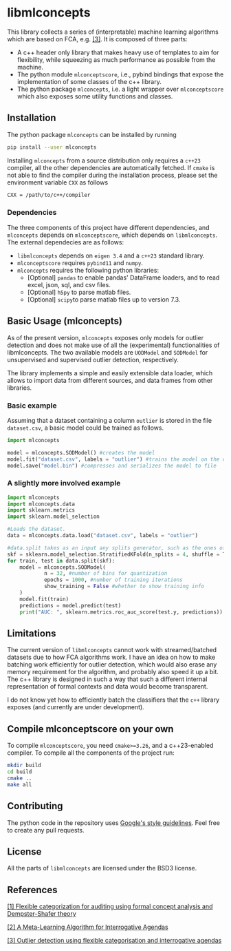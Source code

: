 # libmlconcepts

This library collects a series of (interpretable) machine learning algorithms
which are based on FCA, e.g. [[3]](https://www.sciencedirect.com/science/article/pii/S0167923624000290). 
It is composed of three parts:

- A c++ header only library that makes heavy use of templates to aim for flexibility, while squeezing as much performance as possible from the machine.
- The python module `mlconceptscore`, i.e., pybind bindings that expose the implementation of some classes of the c++ library.
- The python package `mlconcepts`, i.e. a light wrapper over `mlconceptscore` which also exposes some utility functions and classes.

## Installation

The python package `mlconcepts` can be installed by running

```bash
pip install --user mlconcepts
```

Installing `mlconcepts` from a source distribution only requires a `c++23` compiler, all the
other dependencies are automatically fetched. If `cmake` is not able to find the compiler
during the installation process, please set the environment variable `CXX` as follows

```bash
CXX = /path/to/c++/compiler
```

### Dependencies

The three components of this project have different dependencies, and `mlconcepts`
depends on `mlconceptscore`, which depends on `libmlconcepts`. The external dependecies are as follows:

- `libmlconcepts` depends on `eigen 3.4` and a `c++23` standard library.
- `mlconceptscore` requires `pybind11` and `numpy`.
- `mlconcepts` requires the following python libraries:
	- [Optional] `pandas` to enable pandas' DataFrame loaders, and to read excel, json, sql, and csv files.
	- [Optional] `h5py` to parse matlab files.
	- [Optional] `scipy`to parse matlab files up to version 7.3.

## Basic Usage (mlconcepts)

As of the present version, `mlconcepts` exposes only models for outlier detection
and does not make use of all the (experimental) functionalities of libmlconcepts.
The two available models are `UODModel` and `SODModel` for unsupervised and supervised
outlier detection, respectively.

The library implements a simple and easily extensible data loader, which allows
to import data from different sources, and data frames from other libraries.

### Basic example
Assuming that a dataset containing a column `outlier` is stored in the file 
`dataset.csv`, a basic model could be trained as follows.

```python
import mlconcepts

model = mlconcepts.SODModel() #creates the model
model.fit("dataset.csv", labels = "outlier") #trains the model on the dataset
model.save("model.bin") #compresses and serializes the model to file
```

### A slightly more involved example

```python
import mlconcepts
import mlconcepts.data
import sklearn.metrics
import sklearn.model_selection

#Loads the dataset.
data = mlconcepts.data.load("dataset.csv", labels = "outlier")

#data.split takes as an input any splits generator, such as the ones of sklearn
skf = sklearn.model_selection.StratifiedKFold(n_splits = 4, shuffle = True)
for train, test in data.split(skf):
	model = mlconcepts.SODModel(
		    n = 32, #number of bins for quantization
            epochs = 1000, #number of training iterations
            show_training = False #whether to show training info
	)
	model.fit(train)
	predictions = model.predict(test)
	print("AUC: ", sklearn.metrics.roc_auc_score(test.y, predictions))
```

## Limitations

The current version of `libmlconcepts` cannot work with streamed/batched datasets due to how FCA algorithms work. I have an idea on how to make batching work efficiently for outlier detection, which would also erase any memory requirement for the algorithm, and probably also speed it up a bit. The c++ library is designed in such a way that such a different internal representation of formal contexts and data would become transparent.

I do not know yet how to efficiently batch the classifiers that the `c++` library exposes (and currently are under development).

## Compile mlconceptscore on your own
To compile `mlconceptscore`, you need `cmake>=3.26`, and a c++23-enabled compiler. To compile all the components of the project run:

```bash
mkdir build
cd build
cmake ..
make all
```

## Contributing

The python code in the repository uses [Google's style guidelines](https://google.github.io/styleguide/).
Feel free to create any pull requests.

## License
All the parts of `libmlconcepts` are licensed under the BSD3 license.

## References
[[1] Flexible categorization for auditing using formal concept analysis and 
Dempster-Shafer theory](https://arxiv.org/abs/2210.17330)

[[2] A Meta-Learning Algorithm for Interrogative Agendas](https://arxiv.org/abs/2301.01837)

[[3] Outlier detection using flexible categorisation and interrogative agendas](https://www.sciencedirect.com/science/article/pii/S0167923624000290)
